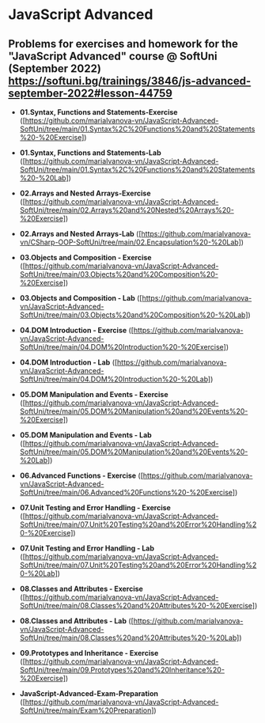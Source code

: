 # JavaScript Advanced


## Problems for exercises and homework for the "JavaScript Advanced" course @ SoftUni (September 2022)   https://softuni.bg/trainings/3846/js-advanced-september-2022#lesson-44759


- **01.Syntax, Functions and Statements-Exercise** ([https://github.com/mariaIvanova-vn/JavaScript-Advanced-SoftUni/tree/main/01.Syntax%2C%20Functions%20and%20Statements%20-%20Exercise])

- **01.Syntax, Functions and Statements-Lab** ([https://github.com/mariaIvanova-vn/JavaScript-Advanced-SoftUni/tree/main/01.Syntax%2C%20Functions%20and%20Statements%20-%20Lab])

- **02.Arrays and Nested Arrays-Exercise** ([https://github.com/mariaIvanova-vn/JavaScript-Advanced-SoftUni/tree/main/02.Arrays%20and%20Nested%20Arrays%20-%20Exercise])

- **02.Arrays and Nested Arrays-Lab** ([https://github.com/mariaIvanova-vn/CSharp-OOP-SoftUni/tree/main/02.Encapsulation%20-%20Lab])

- **03.Objects and Composition - Exercise** ([https://github.com/mariaIvanova-vn/JavaScript-Advanced-SoftUni/tree/main/03.Objects%20and%20Composition%20-%20Exercise])

- **03.Objects and Composition - Lab** ([https://github.com/mariaIvanova-vn/JavaScript-Advanced-SoftUni/tree/main/03.Objects%20and%20Composition%20-%20Lab])

- **04.DOM Introduction - Exercise** ([https://github.com/mariaIvanova-vn/JavaScript-Advanced-SoftUni/tree/main/04.DOM%20Introduction%20-%20Exercise])

- **04.DOM Introduction - Lab** ([https://github.com/mariaIvanova-vn/JavaScript-Advanced-SoftUni/tree/main/04.DOM%20Introduction%20-%20Lab])

- **05.DOM Manipulation and Events - Exercise** ([https://github.com/mariaIvanova-vn/JavaScript-Advanced-SoftUni/tree/main/05.DOM%20Manipulation%20and%20Events%20-%20Exercise])

- **05.DOM Manipulation and Events - Lab** ([https://github.com/mariaIvanova-vn/JavaScript-Advanced-SoftUni/tree/main/05.DOM%20Manipulation%20and%20Events%20-%20Lab])

- **06.Advanced Functions - Exercise** ([https://github.com/mariaIvanova-vn/JavaScript-Advanced-SoftUni/tree/main/06.Advanced%20Functions%20-%20Exercise])

- **07.Unit Testing and Error Handling - Exercise** ([https://github.com/mariaIvanova-vn/JavaScript-Advanced-SoftUni/tree/main/07.Unit%20Testing%20and%20Error%20Handling%20-%20Exercise])

- **07.Unit Testing and Error Handling - Lab** ([https://github.com/mariaIvanova-vn/JavaScript-Advanced-SoftUni/tree/main/07.Unit%20Testing%20and%20Error%20Handling%20-%20Lab])

- **08.Classes and Attributes - Exercise** ([https://github.com/mariaIvanova-vn/JavaScript-Advanced-SoftUni/tree/main/08.Classes%20and%20Attributes%20-%20Exercise])

- **08.Classes and Attributes - Lab** ([https://github.com/mariaIvanova-vn/JavaScript-Advanced-SoftUni/tree/main/08.Classes%20and%20Attributes%20-%20Lab])

- **09.Prototypes and Inheritance - Exercise** ([https://github.com/mariaIvanova-vn/JavaScript-Advanced-SoftUni/tree/main/09.Prototypes%20and%20Inheritance%20-%20Exercise])

- **JavaScript-Advanced-Exam-Preparation** ([https://github.com/mariaIvanova-vn/JavaScript-Advanced-SoftUni/tree/main/Exam%20Preparation])

